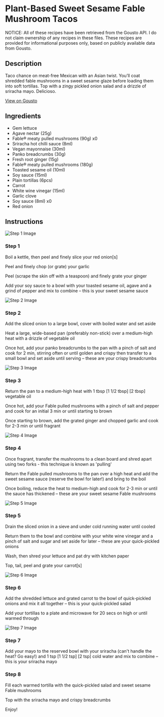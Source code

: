 # Plant-Based Sweet Sesame Fable Mushroom Tacos

NOTICE: All of these recipes have been retrieved from the Gousto API. I do not claim ownership of any recipes in these files. These recipes are provided for informational purposes only, based on publicly available data from Gousto.

## Description

Taco chance on meat-free Mexican with an Asian twist. You’ll coat shredded fable mushrooms in a sweet sesame glaze before loading them into soft tortillas. Top with a zingy pickled onion salad and a drizzle of sriracha mayo. Delicioso.

[View on Gousto](https://www.gousto.co.uk/recipes/cookbook/plant-based-sweet-sesame-fable-mushroom-tacos)

## Ingredients

- Gem lettuce
- Agave nectar (25g)
- Fable® meaty pulled mushrooms (90g) x0
- Sriracha hot chilli sauce (8ml)
- Vegan mayonnaise (30ml)
- Panko breadcrumbs (30g)
- Fresh root ginger (15g)
- Fable® meaty pulled mushrooms (180g)
- Toasted sesame oil (10ml)
- Soy sauce (15ml)
- Plain tortillas (6pcs)
- Carrot
- White wine vinegar (15ml)
- Garlic clove
- Soy sauce (8ml) x0
- Red onion

## Instructions

![Step 1 Image](https://production-media.gousto.co.uk/cms/recipe-step-image/Step-1-1671544121580-x200.jpg)

### Step 1

Boil a kettle, then peel and finely slice your red onion[s]

Peel and finely chop (or grate) your garlic

Peel (scrape the skin off with a teaspoon) and finely grate your ginger

Add your soy sauce to a bowl with your toasted sesame oil, agave and a grind of pepper and mix to combine – this is your sweet sesame sauce

![Step 2 Image](https://production-media.gousto.co.uk/cms/recipe-step-image/Step-2-1671544126080-x200.jpg)

### Step 2

Add the sliced onion to a large bowl, cover with boiled water and set aside

Heat a large, wide-based pan (preferably non-stick) over a medium-high heat with a drizzle of vegetable oil

Once hot, add your panko breadcrumbs to the pan with a pinch of salt and cook for 2 min, stirring often or until golden and crispy then transfer to a small bowl and set aside until serving – these are your crispy breadcrumbs

![Step 3 Image](https://production-media.gousto.co.uk/cms/recipe-step-image/Step-3-1671544131678-x200.jpg)

### Step 3

Return the pan to a medium-high heat with 1 tbsp <span class="text-purple">[1 1/2 tbsp]</span> <span class="text-danger">[2 tbsp] </span>vegetable oil

Once hot, add your Fable pulled mushrooms with a pinch of salt and pepper and cook for an initial 3 min or until starting to brown

Once starting to brown, add the grated ginger and chopped garlic and cook for 2-3 min or until fragrant

![Step 4 Image](https://production-media.gousto.co.uk/cms/recipe-step-image/Step-4-1671544158964-x200.jpg)

### Step 4

Once fragrant, transfer the mushrooms to a clean board and shred apart using two forks - this technique is known as 'pulling'

Return the Fable pulled mushrooms to the pan over a high heat and add the sweet sesame sauce (reserve the bowl for later!) and bring to the boil

Once boiling, reduce the heat to medium-high and cook for 2-3 min or until the sauce has thickened – these are your sweet sesame Fable mushrooms

![Step 5 Image](https://production-media.gousto.co.uk/cms/recipe-step-image/Step-5-1671544192328-x200.jpg)

### Step 5

Drain the sliced onion in a sieve and under cold running water until cooled

Return them to the bowl and combine with your white wine vinegar and a pinch of salt and sugar and set aside for later – these are your quick-pickled onions

Wash, then shred your lettuce and pat dry with kitchen paper

Top, tail, peel and grate your carrot[s]

![Step 6 Image](https://production-media.gousto.co.uk/cms/recipe-step-image/Step-6-1671544215812-x200.jpg)

### Step 6

Add the shredded lettuce and grated carrot to the bowl of quick-pickled onions and mix it all together – this is your quick-pickled salad

Add your tortillas to a plate and microwave for 20 secs on high or until warmed through

![Step 7 Image](https://production-media.gousto.co.uk/cms/recipe-step-image/Step-7-1671544221110-x200.jpg)

### Step 7

Add your mayo to the reserved bowl with your sriracha (can't handle the heat? Go easy!) and 1 tsp <span class="text-purple">[1 1/2 tsp]</span><span class="text-danger"> [2 tsp]</span> cold water and mix to combine – this is your sriracha mayo

### Step 8

Fill each warmed tortilla with the quick-pickled salad and sweet sesame Fable mushrooms

Top with the sriracha mayo and crispy breadcrumbs

Enjoy!

